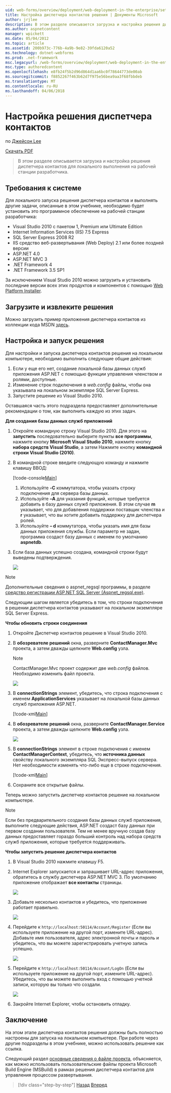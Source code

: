 ```yaml
---
uid: web-forms/overview/deployment/web-deployment-in-the-enterprise/setting-up-the-contact-manager-solution
title: Настройка диспетчера контактов решения | Документы Microsoft
author: jrjlee
description: В этом разделе описывается загрузка и настройка решения диспетчера контактов для локального выполнения на рабочей станции разработчика.
ms.author: aspnetcontent
manager: wpickett
ms.date: 05/04/2012
ms.topic: article
ms.assetid: 200b973c-776b-4a9b-9e82-39fda6120a52
ms.technology: dotnet-webforms
ms.prod: .net-framework
msc.legacyurl: /web-forms/overview/deployment/web-deployment-in-the-enterprise/setting-up-the-contact-manager-solution
msc.type: authoredcontent
ms.openlocfilehash: e8fb24f5b2d96d864d1aa6bc0f78644773de00ab
ms.sourcegitcommit: f8852267f463b62d7f975e56bea9aa3f68fbbdeb
ms.translationtype: MT
ms.contentlocale: ru-RU
ms.lasthandoff: 04/06/2018
---
```

<a name="setting-up-the-contact-manager-solution"></a>Настройка решения диспетчера контактов
====================
по [Джейсон Lee](https://github.com/jrjlee)

[Скачать PDF](https://msdnshared.blob.core.windows.net/media/MSDNBlogsFS/prod.evol.blogs.msdn.com/CommunityServer.Blogs.Components.WeblogFiles/00/00/00/63/56/8130.DeployingWebAppsInEnterpriseScenarios.pdf)

> В этом разделе описывается загрузка и настройка решения диспетчера контактов для локального выполнения на рабочей станции разработчика.


## <a name="system-requirements"></a>Требования к системе

Для локального запуска решения диспетчера контактов и выполнять другие задачи, описанные в этом учебнике, необходимо будет установить это программное обеспечение на рабочей станции разработчика:

- Visual Studio 2010 с пакетом 1, Premium или Ultimate Edition
- Internet Information Services (IIS) 7.5 Express
- SQL Server Express 2008 R2
- IIS средство веб-развертывания (Web Deploy) 2.1 или более поздней версии
- ASP.NET 4.0
- ASP.NET MVC 3
- .NET Framework 4
- .NET Framework 3.5 SP1

За исключением Visual Studio 2010 можно загрузить и установить последние версии всех этих продуктов и компонентов с помощью [Web Platform Installer](https://go.microsoft.com/?linkid=9805118).

## <a name="download-and-extract-the-solution"></a>Загрузите и извлеките решения

Можно загрузить пример приложения диспетчера контактов из коллекции кода MSDN [здесь](https://code.msdn.microsoft.com/Deploying-Web-Applications-9d9093c0).

## <a name="configure-and-run-the-solution"></a>Настройка и запуск решения

Для настройки и запуска диспетчера контактов решения на локальном компьютере, необходимо выполнить следующие общие действия:

1. Если у еще его нет, создание локальной базы данных служб приложения ASP.NET с помощью функции управления членством и ролями, доступные.
2. Изменение строк подключения в *web.config* файлы, чтобы она указывала на локальном экземпляре SQL Server Express.
3. Запустите решение из Visual Studio 2010.

Оставшаяся часть этого подраздела предоставляет дополнительные рекомендации о том, как выполнить каждую из этих задач.

**Для создания базы данных служб приложений**

1. Откройте командную строку Visual Studio 2010. Для этого на **запустить** последовательно выберите пункты **все программы**, нажмите кнопку **Microsoft Visual Studio 2010**, нажмите кнопку **набора средств Visual Studio**, а затем Нажмите кнопку **командной строки Visual Studio (2010)**.
2. В командной строке введите следующую команду и нажмите клавишу ВВОД:

    [!code-console[Main](setting-up-the-contact-manager-solution/samples/sample1.cmd)]

    1. Используйте **-C** коммутатора, чтобы указать строку подключения для сервера базы данных.
    2. Используйте **–A** для указания функций, которые требуется добавить в базу данных служб приложения. В этом случае **m** указывает, что для добавления поддержки поставщик членства и **r** указывает, что вы хотите добавить поддержку для диспетчера ролей.
    3. Используйте **– d** коммутатора, чтобы указать имя для базы данных приложения службы. Если параметр не задан, программа создаст базу данных с именем по умолчанию **aspnetdb**.
3. Если база данных успешно создана, командной строки будут выведены подтверждения.

    ![](setting-up-the-contact-manager-solution/_static/image1.png)

> [!NOTE]
> Дополнительные сведения о aspnet\_regsql программы, в разделе [средство регистрации ASP.NET SQL Server (Aspnet\_regsql.exe)](https://msdn.microsoft.com/library/ms229862(v=vs.100).aspx).


Следующим шагом является убедитесь в том, что строки подключения в решении диспетчера контактов указывают на локальном экземпляре SQL Server Express.

**Чтобы обновить строки соединения**

1. Откройте Диспетчер контактов решение в Visual Studio 2010.
2. В **обозревателе решений** окна, разверните **ContactManager.Mvc** проекта, а затем дважды щелкните **Web.config** узла.

    > [!NOTE]
    > ContactManager.Mvc проект содержит две *web.config* файлов. Необходимо изменить файл проекта.

    ![](setting-up-the-contact-manager-solution/_static/image2.png)
3. В **connectionStrings** элемент, убедитесь, что строка подключения с именем **ApplicationServices** указывает на локальной базы данных служб приложения ASP.NET.

    [!code-xml[Main](setting-up-the-contact-manager-solution/samples/sample2.xml)]
4. В **обозревателе решений** окна, разверните **ContactManager.Service** проекта, а затем дважды щелкните **Web.config** узла.

    ![](setting-up-the-contact-manager-solution/_static/image3.png)
5. В **connectionStrings** элемент в строке подключения с именем **ContactManagerContext**, убедитесь, что **источника данных** свойству локального экземпляра SQL Экспресс-выпуск сервера. Нет необходимости изменять что-либо еще в строке подключения.

    [!code-xml[Main](setting-up-the-contact-manager-solution/samples/sample3.xml)]
6. Сохраните все открытые файлы.

Теперь можно запустить диспетчер контактов решение на локальном компьютере.

> [!NOTE]
> Если без предварительного создания базы данных служб приложения, выполните следующие действия, ASP.NET создаст базу данных при первом создании пользователя. Тем не менее вручную создав базу данных предоставляет гораздо больший контроль над набора средств служб приложения, которые требуется поддерживать.


**Чтобы запустить решение диспетчера контактов**

1. В Visual Studio 2010 нажмите клавишу F5.
2. Internet Explorer запускается и запрашивает URL-адрес приложения, обратитесь в службу диспетчера ASP.NET MVC 3. По умолчанию приложение отображает **все контакты** страницы.

    ![](setting-up-the-contact-manager-solution/_static/image4.png)
3. Добавьте несколько контактов и убедитесь, что приложение работает правильно.

    ![](setting-up-the-contact-manager-solution/_static/image5.png)
4. Перейдите к `http://localhost:50114/Account/Register` (Если вы используете приложение на другой порт, измените URL-адрес). Добавьте имя пользователя, адрес электронной почты и пароль и убедитесь, что вы можете зарегистрировать учетную запись успешно.

    ![](setting-up-the-contact-manager-solution/_static/image6.png)
5. Перейдите к `http://localhost:50114/Account/LogOn` (Если вы используете приложение на другой порт, измените URL-адрес). Убедитесь, что вы можете выполнить вход с помощью учетной записи, которую вы только что создали.

    ![](setting-up-the-contact-manager-solution/_static/image7.png)
6. Закройте Internet Explorer, чтобы остановить отладку.

## <a name="conclusion"></a>Заключение

На этом этапе диспетчера контактов решения должны быть полностью настроены для запуска на локальном компьютере. При работе через другие подразделы в этом учебнике, можно использовать решение как ссылка.

Следующий раздел [основные сведения о файле проекта](understanding-the-project-file.md), объясняется, как можно использовать пользовательские файлы проекта Microsoft Build Engine (MSBuild) в рамках решения диспетчера контактов для управления процессом развертывания.

> [!div class="step-by-step"]
> [Назад](the-contact-manager-solution.md)
> [Вперед](understanding-the-project-file.md)
